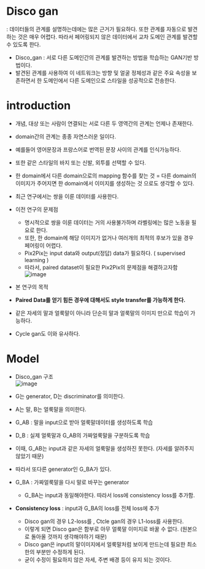 # Disco gan
: 데이터들의 관계를 설명하는데에는 많은 근거가 필요하다. 또한 관계를 자동으로 발견하는 것은 매우 어렵다. 따라서 페어링되지 않은 데이터에서 교차 도메인 관계를 발견할 수 있도록 한다.

- Disco_gan : 서로 다른 도메인간의 관계를 발견하는 방법을 학습하는 GAN기반 방법이다.
- 발견된 관계를 사용하여 이 네트워크는 방향 및 얼굴 정체성과 같은 주요 속성을 보존하면서 한 도메인에서 다른 도메인으로 스타일을 성공적으로 전송한다.

# introduction
- 개념, 대상 또는 사람이 연결되는 서로 다른 두 영역간의 관계는 언제나 존재한다.
- domain간의 관계는 종종 자연스러운 일이다.
- 예를들어 영어문장과 프랑스어로 번역된 문장 사이의 관계를 인식가능하다.
- 또한 같은 스타일의 바지 또는 신발, 외투를 선택할 수 있다.
- 한 domain에서 다른 domain으로의 mapping 함수를 찾는 것 = 다른 domain의 이미지가 주어지면 한 domain에서 이미지를 생성하는 것 으로도 생각할 수 있다.
- 최근 연구에서는 쌍을 이룬 데이터를 사용한다. 

- 이전 연구의 문제점
  - 명시적으로 쌍을 이룬 데이터는 거의 사용불가하며 라벨링에는 많은 노동을 필요로 한다.
  - 또한, 한 domain에 해당 이미지가 없거나 여러개의 최적의 후보가 있을 경우 페어링이 어렵다.
  - Pix2Pix는 input data와 output(정답) data가 필요하다. ( supervised learning )
  - 따라서, paired dataset이 필요한 Pix2Pix의 문제점을 해결하고자함\
  ![image](https://user-images.githubusercontent.com/70633080/110598197-d316ec00-81c4-11eb-9c39-f0e7860f0e2a.png)

 - 본 연구의 목적
  - **Paired Data를 얻기 힘든 경우에 대해서도 style transfer를 가능하게 한다.**
  - 같은 자세의 말과 얼룩말이 아니라 단순히 말과 얼룩말의 이미지 만으로 학습이 가능하다.
  - Cycle gan도 이와 유사하다.

# Model
- Disco_gan 구조\
![image](https://user-images.githubusercontent.com/70633080/110601565-6f8ebd80-81c8-11eb-91e9-fd33070e562d.png)

- G는 generator, D는 discriminator를 의미한다.
- A는 말, B는 얼룩말을 의미한다.
- G_AB : 말을 input으로 받아 얼룩말데이터를 생성하도록 학습
- D_B : 실제 얼룩말과 G_AB의 가짜얼룩말을 구분하도록 학습
- 이때, G_AB는 input과 같은 자세의 얼룩말을 생성하진 못한다. (자세를 알려주지 않았기 때문)
- 따라서 또다른 generator인 G_BA가 있다.
- G_BA : 가짜얼룩말을 다시 말로 바꾸는 generator 
  - G_BA는 input과 동일해야한다. 따라서 loss에 consistency loss를 추가함.
  
- **Consistency loss** : input과 G_BA의 loss를 전체 loss에 추가
  - Disco gan의 경우 L2-loss를 , Ctcle gan의 경우 L1-loss를 사용한다.
  - 이렇게 되면 Disco gan은 함부로 아무 얼룩말 이미지로 바꿀 수 없다. (원본으로 돌아올 것까지 생각해야하기 때문)
  - Disco gan은 input의 말이미지에서 얼룩말처럼 보이게 만드는데 필요한 최소한의 부분만 수정하게 된다.
  - 굳이 수정이 필요하지 않은 자세, 주변 배경 등이 유지 되는 것이다.
  
